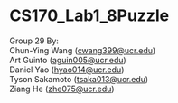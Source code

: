 # CS170_Lab1_8Puzzle  
Group 29 By:  
Chun-Ying Wang (cwang399@ucr.edu)  
Art Guinto (aguin005@ucr.edu)  
Daniel Yao (hyao014@ucr.edu)  
Tyson Sakamoto (tsaka013@ucr.edu)  
Ziang He (zhe075@ucr.edu)
